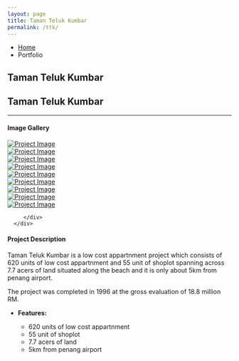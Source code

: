 ```yaml
---
layout: page
title: Taman Teluk Kumbar
permalink: /ttk/
---
```


<section class="page-header">
   <div class="container">
      <div class="row">
         <div class="col-md-12">
            <ul class="breadcrumb">
               <li><a href="#">Home</a></li>
               <li class="active">Portfolio</li>
            </ul>
         </div>
      </div>
      <div class="row">
         <div class="col-md-12">
            <h1>Taman Teluk Kumbar</h1>
         </div>
      </div>
   </div>
</section>
<div class="container">
<div class="row">
   <div class="col-md-12">
      <div class="portfolio-title">
         <div class="row">
            <div class="portfolio-nav-all col-md-1">
               <a href="{{site.baseUrl}}/portfolio.html" data-tooltip data-original-title="Back to Projects Page"><i class="fa fa-th"></i></a>
            </div>
            <div class="col-md-10 center">
               <h2 class="mb-none heading-primary"><strong>Taman Teluk Kumbar</strong></h2>
            </div>
         </div>
      </div>
      <hr class="tall">
   </div>
</div>
<div class="row">
   <div class="col-md-4">
      <h4 class="center heading-primary">Image Gallery</h4>
      <div class="lightbox" data-plugin-options='{"delegate": "a", "type": "image", "gallery": {"enabled": true}, "mainClass": "mfp-with-zoom", "zoom": {"enabled": true, "duration": 300}}'>
         <div class="owl-carousel stage-margin" data-plugin-options='{"items": 1, "margin": 10, "loop": false, "nav": true, "dots": false, "stagePadding": 40}'>
            <div>
               <a class="img-thumbnail img-thumbnail-hover-icon mb-xs mr-xs" href="{{ site.baseurl }}/asset/images/ttk/Taman_Teluk_Kumbar_2.jpg">
               <img class="img-responsive" src="{{ site.baseurl }}/asset/images/ttk/Taman_Teluk_Kumbar_1.jpg" alt="Project Image">
               </a>
            </div>
            <div>
               <a class="img-thumbnail img-thumbnail-hover-icon mb-xs mr-xs" href="{{ site.baseurl }}/asset/images/ttk/Taman_Teluk_Kumbar_3.jpg">
               <img class="img-responsive" src="{{ site.baseurl }}/asset/images/ttk/Taman_Teluk_Kumbar_3.jpg" alt="Project Image">
               </a>
            </div>
            <div>
               <a class="img-thumbnail img-thumbnail-hover-icon mb-xs mr-xs" href="{{ site.baseurl }}/asset/images/ttk/Taman_Teluk_Kumbar_3.jpg">
               <img class="img-responsive" src="{{ site.baseurl }}/asset/images/ttk/Taman_Teluk_Kumbar_4.jpg" alt="Project Image">
               </a>
            </div>
            <div>
               <a class="img-thumbnail img-thumbnail-hover-icon mb-xs mr-xs" href="{{ site.baseurl }}/asset/images/ttk/Taman_Teluk_Kumbar_4.jpg">
               <img class="img-responsive" src="{{ site.baseurl }}/asset/images/ttk/Taman_Teluk_Kumbar_4.jpg" alt="Project Image">
               </a>
            </div>
            <div>
               <a class="img-thumbnail img-thumbnail-hover-icon mb-xs mr-xs" href="{{ site.baseurl }}/asset/images/ttk/Taman_Teluk_Kumbar_5.jpg">
               <img class="img-responsive" src="{{ site.baseurl }}/asset/images/ttk/Taman_Teluk_Kumbar_5.jpg" alt="Project Image">
               </a>
            </div>
            <div>
               <a class="img-thumbnail img-thumbnail-hover-icon mb-xs mr-xs" href="{{ site.baseurl }}/asset/images/ttk/Taman_Teluk_Kumbar_6.jpg">
               <img class="img-responsive" src="{{ site.baseurl }}/asset/images/ttk/Taman_Teluk_Kumbar_6.jpg" alt="Project Image">
               </a>
            </div>
            <div>
               <a class="img-thumbnail img-thumbnail-hover-icon mb-xs mr-xs" href="{{ site.baseurl }}/asset/images/ttk/Taman_Teluk_Kumbar_7.jpg">
               <img class="img-responsive" src="{{ site.baseurl }}/asset/images/ttk/Taman_Teluk_Kumbar_7.jpg" alt="Project Image">
               </a>
            </div>
            <div>
               <a class="img-thumbnail img-thumbnail-hover-icon mb-xs mr-xs" href="{{ site.baseurl }}/asset/images/ttk/Taman_Teluk_Kumbar_8.jpg">
               <img class="img-responsive" src="{{ site.baseurl }}/asset/images/ttk/Taman_Teluk_Kumbar_8.jpg" alt="Project Image">
               </a>
            </div>
            <div>
               <a class="img-thumbnail img-thumbnail-hover-icon mb-xs mr-xs" href="{{ site.baseurl }}/asset/images/ttk/Taman_Teluk_Kumbar_9.jpg">
               <img class="img-responsive" src="{{ site.baseurl }}/asset/images/ttk/Taman_Teluk_Kumbar_9.jpg" alt="Project Image">
               </a>
            </div>

         </div>
      </div>
   </div>
   <div class="col-md-8">
      <h4 class="heading-primary">Project <strong>Description</strong></h4>
      <p class="mt-xlg">Taman Teluk Kumbar is a low cost appartnment project which consists of 620 units of low cost appartnment and 55 unit of shoplot spanning across 7.7 acers of land situated along the beach and it is only about 5km from penang airport.</p>
      <p class="mt-xlg">The project was completed in 1996 at the gross evaluation of 18.8 million RM.</p>
      <ul class="portfolio-details">
         <li>
            <p><strong>Features:</strong></p>
            <ul class="list list-inline list-icons">
               <li><i class="fa fa-check-circle"></i> 620 units of low cost appartnment </li>
               <li><i class="fa fa-check-circle"></i> 55 unit of shoplot</li>
               <li><i class="fa fa-check-circle"></i> 7.7 acers of land</li>
               <li><i class="fa fa-check-circle"></i> 5km from penang airport</li>
            </ul>
         </li>
      </ul>
   </div>
</div>
